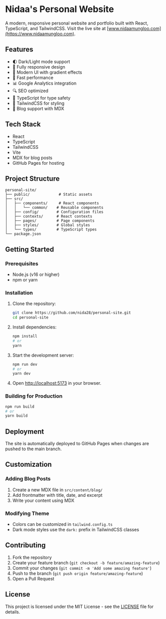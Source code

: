 # Nidaa's Personal Website

A modern, responsive personal website and portfolio built with React, TypeScript, and TailwindCSS. Visit the live site at [www.nidaamungloo.com](https://www.nidaamungloo.com).

## Features

- 🌓 Dark/Light mode support
- 📱 Fully responsive design
- 🎨 Modern UI with gradient effects
- 🚀 Fast performance
- 📊 Google Analytics integration
- 🔍 SEO optimized
- 🎯 TypeScript for type safety
- 🎨 TailwindCSS for styling
- 📝 Blog support with MDX

## Tech Stack

- React
- TypeScript
- TailwindCSS
- Vite
- MDX for blog posts
- GitHub Pages for hosting

## Project Structure

```
personal-site/
├── public/             # Static assets
├── src/
│   ├── components/     # React components
│   │   └── common/    # Reusable components
│   ├── config/        # Configuration files
│   ├── contexts/      # React contexts
│   ├── pages/         # Page components
│   ├── styles/        # Global styles
│   └── types/         # TypeScript types
└── package.json
```

## Getting Started

### Prerequisites

- Node.js (v16 or higher)
- npm or yarn

### Installation

1. Clone the repository:
   ```bash
   git clone https://github.com/nida28/personal-site.git
   cd personal-site
   ```

2. Install dependencies:
   ```bash
   npm install
   # or
   yarn
   ```

3. Start the development server:
   ```bash
   npm run dev
   # or
   yarn dev
   ```

4. Open [http://localhost:5173](http://localhost:5173) in your browser.

### Building for Production

```bash
npm run build
# or
yarn build
```

## Deployment

The site is automatically deployed to GitHub Pages when changes are pushed to the main branch.

## Customization

### Adding Blog Posts

1. Create a new MDX file in `src/content/blog/`
2. Add frontmatter with title, date, and excerpt
3. Write your content using MDX

### Modifying Theme

- Colors can be customized in `tailwind.config.ts`
- Dark mode styles use the `dark:` prefix in TailwindCSS classes

## Contributing

1. Fork the repository
2. Create your feature branch (`git checkout -b feature/amazing-feature`)
3. Commit your changes (`git commit -m 'Add some amazing feature'`)
4. Push to the branch (`git push origin feature/amazing-feature`)
5. Open a Pull Request

## License

This project is licensed under the MIT License - see the [LICENSE](LICENSE) file for details.
